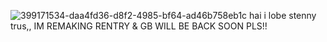 ![399171534-daa4fd36-d8f2-4985-bf64-ad46b758eb1c](https://github.com/user-attachments/assets/7ca11b44-b115-4297-acf6-13989b967e71)
hai i lobe stenny trus,, IM REMAKING RENTRY & GB WILL BE BACK SOON PLS!!